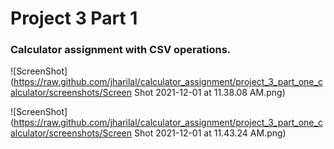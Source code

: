 # Project 3 Part 1
### Calculator assignment with CSV operations. 

![ScreenShot](https://raw.github.com/jharilal/calculator_assignment/project_3_part_one_calculator/screenshots/Screen Shot 2021-12-01 at 11.38.08 AM.png)

![ScreenShot](https://raw.github.com/jharilal/calculator_assignment/project_3_part_one_calculator/screenshots/Screen Shot 2021-12-01 at 11.43.24 AM.png)
